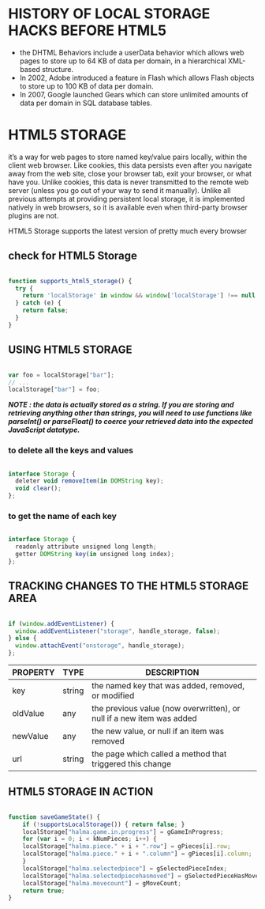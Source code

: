 # HISTORY OF LOCAL STORAGE HACKS BEFORE HTML5

- the DHTML Behaviors include a userData behavior which allows web pages to store up to 64 KB of data per domain, in a hierarchical XML-based structure.
- In 2002, Adobe introduced a feature in Flash which allows Flash objects to store up to 100 KB of data per domain.
- In 2007, Google launched Gears which can store unlimited amounts of data per domain in SQL database tables.

# HTML5 STORAGE

it’s a way for web pages to store named key/value pairs locally, within the client web browser. Like cookies, this data persists even after you navigate away from the web site, close your browser tab, exit your browser, or what have you. Unlike cookies, this data is never transmitted to the remote web server (unless you go out of your way to send it manually). Unlike all previous attempts at providing persistent local storage, it is implemented natively in web browsers, so it is available even when third-party browser plugins are not.

HTML5 Storage supports the latest version of pretty much every browser 

## check for HTML5 Storage

```javascript

function supports_html5_storage() {
  try {
    return 'localStorage' in window && window['localStorage'] !== null;
  } catch (e) {
    return false;
  }
}

```
## USING HTML5 STORAGE

```javascript

var foo = localStorage["bar"];
// ...
localStorage["bar"] = foo;

```

***NOTE : the data is actually stored as a string. If you are storing and retrieving anything other than strings, you will need to use functions like parseInt() or parseFloat() to coerce your retrieved data into the expected JavaScript datatype.***

### to delete all the keys and values 

```javascript

interface Storage {
  deleter void removeItem(in DOMString key);
  void clear();
};

```
### to get the name of each key

```javascript

interface Storage {
  readonly attribute unsigned long length;
  getter DOMString key(in unsigned long index);
};

```
## TRACKING CHANGES TO THE HTML5 STORAGE AREA

```javascript

if (window.addEventListener) {
  window.addEventListener("storage", handle_storage, false);
} else {
  window.attachEvent("onstorage", handle_storage);
};

```

PROPERTY  |	TYPE	 | DESCRIPTION
----------|----------|-------------------------------------------------------------------------
key	      | string   | the named key that was added, removed, or modified
oldValue  |	any	     | the previous value (now overwritten), or null if a new item was added
newValue  |	any      | the new value, or null if an item was removed
url       |	string   | the page which called a method that triggered this change

## HTML5 STORAGE IN ACTION

```javascript

function saveGameState() {
    if (!supportsLocalStorage()) { return false; }
    localStorage["halma.game.in.progress"] = gGameInProgress;
    for (var i = 0; i < kNumPieces; i++) {
	localStorage["halma.piece." + i + ".row"] = gPieces[i].row;
	localStorage["halma.piece." + i + ".column"] = gPieces[i].column;
    }
    localStorage["halma.selectedpiece"] = gSelectedPieceIndex;
    localStorage["halma.selectedpiecehasmoved"] = gSelectedPieceHasMoved;
    localStorage["halma.movecount"] = gMoveCount;
    return true;
}

```